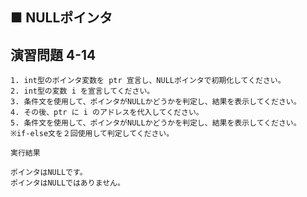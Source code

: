 ## ■ NULLポインタ

## 演習問題 4-14

```
1. int型のポインタ変数を ptr 宣言し、NULLポインタで初期化してください。
2. int型の変数 i を宣言してください。
3. 条件文を使用して、ポインタがNULLかどうかを判定し、結果を表示してください。
4. その後、ptr に i のアドレスを代入してください。
5. 条件文を使用して、ポインタがNULLかどうかを判定し、結果を表示してください。
※if-else文を２回使用して判定してください。
```

`実行結果`

```
ポインタはNULLです。
ポインタはNULLではありません。
```

<!--

`模範回答`
<details>
<summary>回答を見る</summary>

```c
#include <stdio.h>

main()
{
    int* ptr = NULL;
    int i;

    if (ptr == NULL) {
        printf("ポインタはNULLです。\n");
    } else {
        printf("ポインタはNULLではありません。\n");
    }

    ptr = &i;

    if (ptr == NULL) {
        printf("ポインタはNULLです。\n");
    } else {
        printf("ポインタはNULLではありません。\n");
    }
}
```
</details>

-->